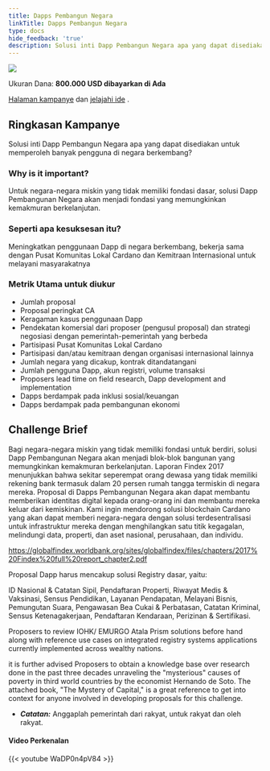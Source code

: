 ```yaml
---
title: Dapps Pembangun Negara
linkTitle: Dapps Pembangun Negara
type: docs
hide_feedback: 'true'
description: Solusi inti Dapp Pembangun Negara apa yang dapat disediakan untuk memperoleh banyak pengguna di negara berkembang?
---
```


<img src="https://cardano.ideascale.com/community-library/accounts/93/936143/Public/03-Nation-Building-Dapps-b80970.png" class="">

Ukuran Dana: **800.000 USD dibayarkan di Ada**

[Halaman kampanye](https://cardano.ideascale.com/c/idea/383828) dan [jelajahi ide](https://cardano.ideascale.com/c/campaigns/26435/stage/all/ideas/unspecified) .

## Ringkasan Kampanye

Solusi inti Dapp Pembangun Negara apa yang dapat disediakan untuk memperoleh banyak pengguna di negara berkembang?

### Why is it important?

Untuk negara-negara miskin yang tidak memiliki fondasi dasar, solusi Dapp Pembangunan Negara akan menjadi fondasi yang memungkinkan kemakmuran berkelanjutan.

### Seperti apa kesuksesan itu?

Meningkatkan penggunaan Dapp di negara berkembang, bekerja sama dengan Pusat Komunitas Lokal Cardano dan Kemitraan Internasional untuk melayani masyarakatnya

### Metrik Utama untuk diukur

- Jumlah proposal
- Proposal peringkat CA
- Keragaman kasus penggunaan Dapp
- Pendekatan komersial dari proposer (pengusul proposal)   dan strategi negosiasi dengan pemerintah-pemerintah yang berbeda
- Partisipasi Pusat Komunitas Lokal Cardano
- Partisipasi dan/atau kemitraan dengan organisasi internasional lainnya
- Jumlah negara yang dicakup, kontrak ditandatangani
- Jumlah pengguna Dapp, akun registri, volume transaksi
- Proposers lead time on field research, Dapp development and implementation
- Dapps berdampak pada inklusi sosial/keuangan
- Dapps berdampak pada pembangunan ekonomi

## Challenge Brief

Bagi negara-negara miskin yang tidak memiliki fondasi untuk berdiri, solusi Dapp Pembangunan Negara akan menjadi blok-blok bangunan yang memungkinkan kemakmuran berkelanjutan. Laporan Findex 2017 menunjukkan bahwa sekitar seperempat orang dewasa yang tidak memiliki rekening bank termasuk dalam 20 persen rumah tangga termiskin di negara mereka. Proposal di Dapps Pembangunan Negara akan dapat membantu memberikan identitas digital kepada orang-orang ini dan membantu mereka keluar dari kemiskinan. Kami ingin mendorong solusi blockchain Cardano yang akan dapat memberi negara-negara dengan solusi terdesentralisasi untuk infrastruktur mereka dengan menghilangkan satu titik kegagalan, melindungi data, properti, dan aset nasional, perusahaan, dan individu.

https://globalfindex.worldbank.org/sites/globalfindex/files/chapters/2017%20Findex%20full%20report_chapter2.pdf

Proposal Dapp harus mencakup solusi Registry dasar, yaitu:

ID Nasional &amp; Catatan Sipil, Pendaftaran Properti, Riwayat Medis &amp; Vaksinasi, Sensus Pendidikan, Layanan Pendapatan, Melayani Bisnis, Pemungutan Suara, Pengawasan Bea Cukai &amp; Perbatasan, Catatan Kriminal, Sensus Ketenagakerjaan, Pendaftaran Kendaraan, Perizinan &amp; Sertifikasi.

Proposers to review IOHK/ EMURGO Atala Prism solutions before hand along with reference use cases on integrated registry systems applications currently implemented across wealthy nations.

it is further advised Proposers to obtain a knowledge base over research done in the past three decades unraveling the "mysterious" causes of poverty in third world countries by the economist Hernando de Soto.  The attached book, "The Mystery of Capital," is a great reference to get into context for anyone involved in developing proposals for this challenge.

* ***Catatan:*** Anggaplah pemerintah dari rakyat, untuk rakyat dan oleh rakyat.

#### Video Perkenalan

{{&lt; youtube WaDP0n4pV84 &gt;}}
